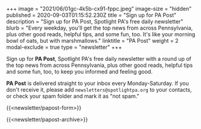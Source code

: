 +++
image = "2021/06/01gc-4k5b-cx91-fppc.jpeg"
image-size = "hidden"
published = 2020-09-03T01:15:52.230Z
title = "Sign up for PA Post"
description = "Sign up for PA Post, Spotlight PA's free daily newsletter"
blurb = "Every weekday, you'll get the top news from across Pennsylvania, plus other good reads, helpful tips, and some fun, too. It's like your morning bowl of oats, but with marshmallows."
linktitle = "PA Post"
weight = 2
modal-exclude = true
type = "newsletter"
+++

Sign up for **PA Post**, Spotlight PA's free daily newsletter with a round up of the top news from across Pennsylvania, plus other good reads, helpful tips and some fun, too, to keep you informed and feeling good.

**PA Post** is delivered straight to your inbox every Monday-Saturday. If you don't receive it, please add `newsletters@spotlightpa.org` to your contacts, or check your spam folder and mark it as "not spam."

{{<newsletter/papost-form>}}

{{<newsletter/papost-archive>}}
